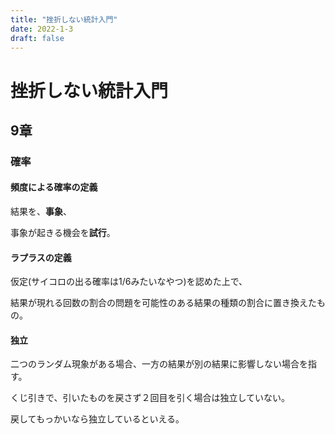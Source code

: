 ```yaml
---
title: "挫折しない統計入門"
date: 2022-1-3
draft: false
---
```

# 挫折しない統計入門



## 9章



### 確率



#### 頻度による確率の定義



結果を、**事象**、



事象が起きる機会を**試行**。



#### ラプラスの定義



仮定(サイコロの出る確率は1/6みたいなやつ)を認めた上で、



結果が現れる回数の割合の問題を可能性のある結果の種類の割合に置き換えたもの。



#### 独立



二つのランダム現象がある場合、一方の結果が別の結果に影響しない場合を指す。



くじ引きで、引いたものを戻さず２回目を引く場合は独立していない。



戻してもっかいなら独立しているといえる。
